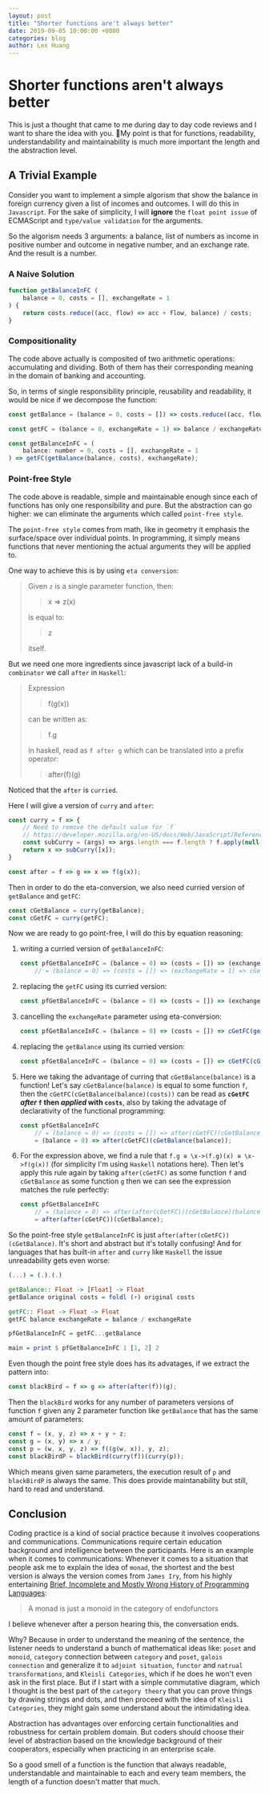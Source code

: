 ```yaml
---
layout: post
title: "Shorter functions are't always better"
date: 2019-09-05 10:00:00 +0800
categories: blog
author: Lex Huang
---
```


# Shorter functions aren't always better

This is just a thought that came to me during day to day code reviews and I want to share the idea with you. My point is that for functions, readability, understandability and maintainability is much more important the length and the abstraction level.

## A Trivial Example

Consider you want to implement a simple algorism that show the balance in foreign currency given a list of incomes and outcomes. I will do this in `Javascript`. For the sake of simplicity, I will **ignore** the `float point issue` of ECMAScript and `type/value validation` for the arguments.

So the algorism needs 3 arguments: a balance, list of numbers as income in positive number and outcome in negative number, and an exchange rate. And the result is a number.

### A Naive Solution

```Javascript
function getBalanceInFC (
    balance = 0, costs = [], exchangeRate = 1
) {
    return costs.reduce((acc, flow) => acc + flow, balance) / costs;
}
```

### Compositionality

The code above actually is composited of two arithmetic operations: accumulating and dividing. Both of them has their corresponding meaning in the domain of banking and accounting.

So, in terms of single responsibility principle, reusability and readability, it would be nice if we decompose the function:

```Javascript
const getBalance = (balance = 0, costs = []) => costs.reduce((acc, flow) => acc + flow, balance);

const getFC = (balance = 0, exchangeRate = 1) => balance / exchangeRate;

const getBalanceInFC = (
    balance: number = 0, costs = [], exchangeRate = 1
) => getFC(getBalance(balance, costs), exchangeRate);
```

### Point-free Style

The code above is readable, simple and maintainable enough since each of functions has only one responsibility and pure. But the abstraction can go higher: we can eliminate the arguments which called `point-free style`.

The `point-free style` comes from math, like in geometry it emphasis the surface/space over individual points. In programming, it simply means functions that never mentioning the actual arguments they will be applied to.

One way to achieve this is by using `eta conversion`:

> Given `z` is a single parameter function, then:
>
>> x => z(x)
>
> is equal to:
>
>> z
>
> itself.

But we need one more ingredients since javascript lack of a build-in `combinator` we call `after` in `Haskell`:
> Expression
>
>> f(g(x))
>
> can be written as:
>
>> f.g
>
> in haskell, read as `f after g`
> which can be translated into a prefix operator:
>
>> after(f)(g)

Noticed that the `after` is `curried`.

Here I will give a version of `curry` and `after`:

```Javascript
const curry = f => {
    // Need to remove the default value for `f`
    // https://developer.mozilla.org/en-US/docs/Web/JavaScript/Reference/Global_Objects/Function/length#Description
	const subCurry = (args) => args.length === f.length ? f.apply(null, args) : (x) => subCurry([...args, x]);
	return x => subCurry([x]);
}

const after = f => g => x => f(g(x));
```

Then in order to do the eta-conversion, we also need curried version of `getBalance` and `getFC`:

```Javascript
const cGetBalance = curry(getBalance);
const cGetFC = curry(getFC);
```
Now we are ready to go point-free, I will do this by equation reasoning:
1. writing a curried version of `getBalanceInFC`:

    ```Javascript
    const pfGetBalanceInFC = (balance = 0) => (costs = []) => (exchangeRate = 1) => getFC(getBalance(balance, costs), exchangeRate)
        // = (balance = 0) => (costs = []) => (exchangeRate = 1) => cGetFC(getBalance(balance, costs))(exchangeRate);
    ```

2. replacing the `getFC` using its curried version:

    ```Javascript
    const pfGetBalanceInFC = (balance = 0) => (costs = []) => (exchangeRate = 1) => cGetFC(getBalance(balance, costs))(exchangeRate);
    ```

3. cancelling the `exchangeRate` parameter using eta-conversion:

    ```Javascript
    const pfGetBalanceInFC = (balance = 0) => (costs = []) => cGetFC(getBalance(balance, costs));
    ```
4. replacing the `getBalance` using its curried version:

    ```Javascript
    const pfGetBalanceInFC = (balance = 0) => (costs = []) => cGetFC(cGetBalance(balance)(costs));
    ```
    
5. Here we taking the advantage of curring that `cGetBalance(balance)` is a function! Let's say `cGetBalance(balance)` is equal to some function `f`, then the `cGetFC(cGetBalance(balance)(costs))` can be read as **`cGetFC` *after* `f` then *applied* with `costs`**, also by taking the advatage of declarativity of the functional programming:

    ```Javascript
    const pfGetBalanceInFC 
        // = (balance = 0) => (costs = []) => after(cGetFC)(cGetBalance(balance))(costs);
        = (balance = 0) => after(cGetFC)(cGetBalance(balance));
    ```
6. For the expression above, we find a rule that `f.g ≅ \x->(f.g)(x) ≅ \x->f(g(x))` (for simplicity I'm using `Haskell` notations here). Then let's apply this rule again by taking `after(cGetFC)` as some function `f` and `cGetBalance`  as some function `g` then we can see the expression matches the rule perfectly:

    ```Javascript
    const pfGetBalanceInFC 
        // = (balance = 0) => after(after(cGetFC))(cGetBalance)(balance);
        = after(after(cGetFC))(cGetBalance);
    ```

So the point-free style `getBalanceInFC` is just `after(after(cGetFC))(cGetBalance)`. It's short and abstract but it's totally confusing! And for languages that has built-in `after` and `curry` like `Haskell` the issue unreadability gets even worse:

```Haskell
(...) = (.).(.)

getBalance:: Float -> [Float] -> Float
getBalance original costs = foldl (+) original costs

getFC:: Float -> Float -> Float
getFC balance exchangeRate = balance / exchangeRate

pfGetBalanceInFC = getFC...getBalance

main = print $ pfGetBalanceInFC 1 [1, 2] 2
```

Even though the point free style does has its advatages, if we extract the pattern into:

```Javascript
const blackBird = f => g => after(after(f))(g);
```
Then the `blackBird` works for any number of parameters versions of function `f` given any 2 parameter function like `getBalance` that has the same amount of parameters:

```Javascript
const f = (x, y, z) => x + y + z;
const g = (x, y) => x / y;
const p = (w, x, y, z) => f((g(w, x)), y, z);
const blackBirdP = blackBird(curry(f))(curry(p)); 
```

Which means given same parameters, the execution result of `p` and `blackBirdP` is always the same. This does provide maintanability but still, hard to read and understand.

## Conclusion

Coding practice is a kind of social practice because it involves cooperations and communications. Communications require certain education background and intelligence between the participants. Here is an example when it comes to communications: Whenever it comes to a situation that people ask me to explain the idea of `monad`, the shortest and the best version is always the version comes from `James Iry`, from his highly entertaining [Brief, Incomplete and Mostly Wrong History of Programming Languages](http://james-iry.blogspot.com/2009/05/brief-incomplete-and-mostly-wrong.html):

> A monad is just a monoid in the category of endofunctors

I believe whenever after a person hearing this, the conversation ends.

Why? Because in order to understand the meaning of the sentence, the listener needs to understand a bunch of mathematical ideas like: `poset` and `monoid`, `category` connection between `category` and `poset`, `galois connection` and generalize it to `adjoint situation`, `functor` and `natrual transformations`, and `Kleisli Categories`, which if he does he won't even ask in the first place. But if I start with a simple commutative diagram, which I thought is the best part of the `category theory` that you can prove things by drawing strings and dots, and then proceed with the idea of `Kleisli Categories`, they might gain some understand about the intimidating idea.

Abstraction has advantages over enforcing certain functionalities and robustness for certain problem domain. But coders should choose their level of abstraction based on the knowledge background of their cooperators, especially when practicing in an enterprise scale.

So a good smell of a function is the function that always readable, understandable and maintainable to each and every team members, the length of a function doesn't matter that much.
